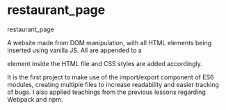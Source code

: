 # restaurant_page
restaurant_page

A website made from DOM manipulation, with all HTML elements being inserted using vanilla JS. All are appended to a <div> element inside the HTML file and CSS styles are added accordingly. 

It is the first project to make use of the import/export component of ES6 modules, creating multiple files to increase readability and easier tracking of bugs. I also applied teachings from the previous lessons regarding Webpack and npm.  